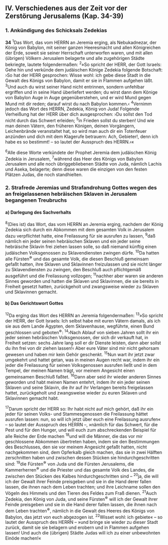 ## IV. Verschiedenes aus der Zeit vor der Zerstörung Jerusalems (Kap. 34-39)

### 1. Ankündigung des Schicksals Zedekias

__34__
<sup>1</sup>Das Wort, das vom HERRN an Jeremia erging, als Nebukadnezar, der König von Babylon, mit seiner ganzen Heeresmacht und allen Königreichen der Erde, soweit sie seiner Herrschaft unterworfen waren, und mit allen (übrigen) Völkern Jerusalem belagerte und alle zugehörigen Städte bekriegte, lautete folgendermaßen:
<sup>2</sup>»So spricht der HERR, der Gott Israels: Gehe hin und verkünde dem judäischen Könige Zedekia folgende Botschaft: ›So hat der HERR gesprochen: Wisse wohl: ich gebe diese Stadt in die Gewalt des Königs von Babylon, damit er sie in Flammen aufgehen läßt.
<sup>3</sup>Und auch du wirst seiner Hand nicht entrinnen, sondern unfehlbar ergriffen und in seine Hand überliefert werden; du wirst dann dem Könige von Babylon Auge in Auge gegenüberstehen, und er wird Mund gegen Mund mit dir reden; darauf wirst du nach Babylon kommen.‹
<sup>4</sup>Vernimm jedoch das Wort des HERRN, Zedekia, König von Juda! Folgende Verheißung hat der HERR über dich ausgesprochen: ›Du sollst den Tod nicht durch das Schwert erleiden;
<sup>5</sup>in Frieden sollst du sterben! Und wie man deinen Vätern, den früheren Königen, deinen Vorgängern, Leichenbrände veranstaltet hat, so wird man auch dir ein Totenfeuer anzünden und dich mit dem Klagerufe betrauern: Ach, Gebieter!, denn ich habe es so bestimmt! – so lautet der Ausspruch des HERRN.‹«

<sup>6</sup>Alle diese Worte verkündete der Prophet Jeremia dem judäischen König Zedekia in Jerusalem,
<sup>7</sup>während das Heer des Königs von Babylon Jerusalem und alle noch übriggebliebenen Städte von Juda, nämlich Lachis und Aseka, belagerte; denn diese waren die einzigen von den festen Plätzen Judas, die noch standhielten.

### 2. Strafrede Jeremias und Strafandrohung Gottes wegen des an freigelassenen hebräischen Sklaven in Jerusalem begangenen Treubruchs

#### a) Darlegung des Sachverhalts

<sup>8</sup>(Dies ist) das Wort, das vom HERRN an Jeremia erging, nachdem der König Zedekia sich durch ein Abkommen mit dem gesamten Volk in Jerusalem dazu verpflichtet hatte, eine Freilassung für sie ausrufen zu lassen,
<sup>9</sup>daß nämlich ein jeder seinen hebräischen Sklaven und ein jeder seine hebräische Sklavin frei ziehen lassen solle, so daß niemand künftig einen judäischen Volksgenossen zu Sklavendiensten zwingen dürfe.
<sup>10</sup>Da hatten alle Fürsten<sup title="oder: Oberen">&#x2732;</sup> und das gesamte Volk, die diesen Beschluß gemeinsam gefaßt hatten, ihre Sklaven und Sklavinnen freizulassen und sie nicht länger zu Sklavendiensten zu zwingen, den Beschluß auch pflichtgemäß ausgeführt und die Freilassung vollzogen;
<sup>11</sup>nachher aber waren sie anderen Sinnes geworden und hatten die Sklaven und Sklavinnen, die sie bereits in Freiheit gesetzt hatten, zurückgeholt und zwangsweise wieder zu Sklaven und Sklavinnen gemacht.

#### b) Das Gerichtswort Gottes

<sup>12</sup>Da erging das Wort des HERRN an Jeremia folgendermaßen:
<sup>13</sup>»So spricht der HERR, der Gott Israels: Ich selbst habe mit euren Vätern damals, als ich sie aus dem Lande Ägypten, dem Sklavenhause, wegführte, einen Bund geschlossen und geboten<sup title="2.Mose 21,2-6; 5.Mose 15,1-12">&#x2732;</sup>:
<sup>14</sup>›Nach Ablauf von sieben Jahren sollt ihr ein jeder seinen hebräischen Volksgenossen, der sich dir verkauft hat, in Freiheit setzen: sechs Jahre lang soll er dir Dienste leisten, dann aber sollst du ihn frei von dir ziehen lassen!‹ Aber eure Väter sind mir nicht gehorsam gewesen und haben mir kein Gehör geschenkt.
<sup>15</sup>Nun wart ihr jetzt zwar umgekehrt und hattet getan, was in meinen Augen recht war, indem ihr ein jeder die Freilassung für seinen Volksgenossen ausrufen ließt und in dem Tempel, der meinen Namen trägt, vor meinem Angesicht einen gemeinsamen Beschluß faßtet.
<sup>16</sup>Dann aber seid ihr wieder anderen Sinnes geworden und habt meinen Namen entehrt, indem ihr ein jeder seinen Sklaven und seine Sklavin, die ihr auf ihr Verlangen bereits freigelassen hattet, zurückgeholt und zwangsweise wieder zu euren Sklaven und Sklavinnen gemacht habt.

<sup>17</sup>Darum spricht der HERR so: Ihr habt nicht auf mich gehört, daß ihr ein jeder für seinen Volks- und Stammesgenossen die Freilassung hättet ausrufen lassen: nun, so will ich jetzt über euch eine Freilassung ausrufen« – so lautet der Ausspruch des HERRN –, »nämlich für das Schwert, für die Pest und für den Hunger, und will euch zum abschreckenden Beispiel für alle Reiche der Erde machen
<sup>18</sup>und will die Männer, die das vor mir geschlossene Abkommen übertreten haben, indem sie den Bestimmungen des Beschlusses, den sie vor meinem Angesicht gefaßt hatten, nicht nachgekommen sind, dem Opferkalb gleich machen, das sie in zwei Hälften zerschnitten haben und zwischen dessen Stücken sie hindurchgeschritten sind:
<sup>19</sup>die Fürsten<sup title="oder: Oberen">&#x2732;</sup> von Juda und die Fürsten Jerusalems, die Kammerherren<sup title="oder: Hofbeamten">&#x2732;</sup> und die Priester und das gesamte Volk des Landes, die zwischen den Stücken des Kalbes hindurchgeschritten sind –
<sup>20</sup>ja, die will ich der Gewalt ihrer Feinde preisgeben und sie in die Hand derer fallen lassen, die ihnen nach dem Leben trachten; und ihre Leichname sollen den Vögeln des Himmels und den Tieren des Feldes zum Fraß dienen.
<sup>21</sup>Auch Zedekia, den König von Juda, und seine Fürsten<sup title="oder: obersten Beamten">&#x2732;</sup> will ich der Gewalt ihrer Feinde preisgeben und sie in die Hand derer fallen lassen, die ihnen nach dem Leben trachten<sup title="d.h. in die Hand ihrer Todfeinde">&#x2732;</sup>, nämlich in die Gewalt des Heeres des Königs von Babylon, das jetzt von euch abgezogen ist.
<sup>22</sup>Wisset wohl: ich gebiete« – so lautet der Ausspruch des HERRN – »und bringe sie wieder zu dieser Stadt zurück, damit sie sie belagern und erobern und in Flammen aufgehen lassen! Und auch die (übrigen) Städte Judas will ich zu einer unbewohnten Einöde machen!«